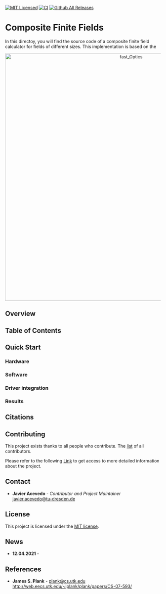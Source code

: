[![MIT Licensed](https://img.shields.io/github/license/jracevedob/composite_finite_fields)](https://github.com/jracevedob/composite_finite_fields/blob/main/LICENSE)
[![CI](https://github.com/jracevedob/composite_finite_fields/actions/workflows/build.yml/badge.svg)](https://github.com/jracevedob/composite_finite_fields/actions/workflows/build.yml)
[![Github All Releases](https://img.shields.io/github/downloads/jracevedob/Post-Shannon-SDR/total.svg)]()


# Composite Finite Fields

In this directoy, you will find the source code of a composite finite field calculator for fields of different sizes. This implementation is based on the 

<p align="center">
<img alt="fast_Optics" src="https://github.com/jracevedob/composite_finite_fields/blob/main/figures/FNC-compositeff-encoding.pdf" width="800">
</p>


## Overview


## Table of Contents
## Quick Start

### Hardware 

### Software

### Driver integration

### Results

## Citations




## Contributing

This project exists thanks to all people who contribute.
The [list](./CONTRIBUTORS) of all contributors.

Please refer to the following [Link](https://de.fast-zwanzig20.de/) to get access to more detailed information about the project.

## Contact

* **Javier Acevedo** - *Contributor and Project Maintainer* javier.acevedo@tu-dresden.de

## License

This project is licensed under the [MIT license](./LICENSE).


## News

* **12.04.2021** - 


## References

* **James S. Plank** - plank@cs.utk.edu http://web.eecs.utk.edu/~jplank/plank/papers/CS-07-593/


